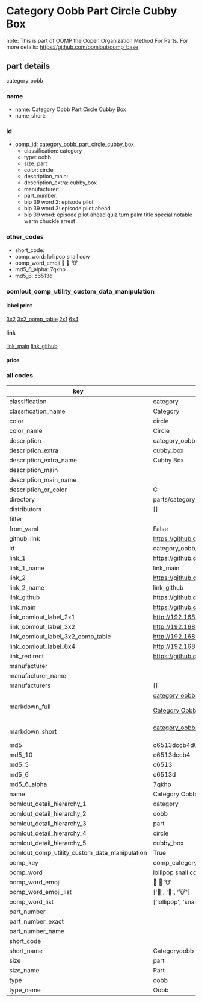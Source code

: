 # Category Oobb Part Circle Cubby Box  

note: This is part of OOMP the Oopen Organization Method For Parts. For more details: https://github.com/oomlout/oomp_base

##  part details
  



category_oobb



### name
* name: Category Oobb Part Circle Cubby Box
* name_short: 
### id
* oomp_id: category_oobb_part_circle_cubby_box
  * classification: category
  * type: oobb
  * size: part
  * color: circle
  * description_main: 
  * description_extra: cubby_box
  * manufacturer: 
  * part_number: 
  * bip 39 word 2: episode pilot
  * bip 39 word 3: episode pilot ahead
  * bip 39 word: episode pilot ahead quiz turn palm title special notable warm chuckle arrest

### other_codes
* short_code: 
* oomp_word: lollipop snail cow
* oomp_word_emoji :lollipop: :snail: :cow:
* md5_6_alpha: 7qkhp
* md5_6: c6513d






### oomlout_oomp_utility_custom_data_manipulation
#### label print
[3x2](http://192.168.1.245:1112/?label=oomp%207qkhp)
[3x2_oomp_table](http://192.168.1.108:1112/?label=oomp%207qkhp)
[2x1](http://192.168.1.242:1112/?label=oomp%207qkhp)
[6x4](http://192.168.1.55:1112/?label=oomp%207qkhp)    

#### link

[link_main](https://github.com/oomlout/oomlout_oomp_version_1_messy/tree/main/parts/category_oobb_part_circle_cubby_box) [link_github](https://github.com/oomlout/oomlout_oomp_version_1_messy/tree/main/parts/category_oobb_part_circle_cubby_box)                             

#### price







### all codes 
| key | value |  
| --- | --- |  
| classification | category |  
| classification_name | Category |  
| color | circle |  
| color_name | Circle |  
| description | category_oobb |  
| description_extra | cubby_box |  
| description_extra_name | Cubby Box |  
| description_main |  |  
| description_main_name |  |  
| description_or_color | C  |  
| directory | parts/category_oobb_part_circle_cubby_box |  
| distributors | [] |  
| filter |  |  
| from_yaml | False |  
| github_link | https://github.com/oomlout/oomlout_oomp_part_src/tree/main/parts/category_oobb_part_circle_cubby_box |  
| id | category_oobb_part_circle_cubby_box |  
| link_1 | https://github.com/oomlout/oomlout_oomp_version_1_messy/tree/main/parts/category_oobb_part_circle_cubby_box |  
| link_1_name | link_main |  
| link_2 | https://github.com/oomlout/oomlout_oomp_version_1_messy/tree/main/parts/category_oobb_part_circle_cubby_box |  
| link_2_name | link_github |  
| link_github | https://github.com/oomlout/oomlout_oomp_version_1_messy/tree/main/parts/category_oobb_part_circle_cubby_box |  
| link_main | https://github.com/oomlout/oomlout_oomp_version_1_messy/tree/main/parts/category_oobb_part_circle_cubby_box |  
| link_oomlout_label_2x1 | http://192.168.1.242:1112/?label=oomp%207qkhp |  
| link_oomlout_label_3x2 | http://192.168.1.245:1112/?label=oomp%207qkhp |  
| link_oomlout_label_3x2_oomp_table | http://192.168.1.108:1112/?label=oomp%207qkhp |  
| link_oomlout_label_6x4 | http://192.168.1.55:1112/?label=oomp%207qkhp |  
| link_redirect | https://github.com/oomlout/oomlout_oomp_version_1_messy/tree/main/parts/category_oobb_part_circle_cubby_box |  
| manufacturer |  |  
| manufacturer_name |  |  
| manufacturers | [] |  
| markdown_full | [category_oobb_part_circle_cubby_box](none)<br>[](none)<br>[Category Oobb Part Circle Cubby Box](none)<br><br> |  
| markdown_short | [category_oobb_part_circle_cubby_box](none)<br><br> |  
| md5 | c6513dccb4d0fc5e7d756afe0a693a5f |  
| md5_10 | c6513dccb4 |  
| md5_5 | c6513 |  
| md5_6 | c6513d |  
| md5_6_alpha | 7qkhp |  
| name | Category Oobb Part Circle Cubby Box |  
| oomlout_detail_hierarchy_1 | category |  
| oomlout_detail_hierarchy_2 | oobb |  
| oomlout_detail_hierarchy_3 | part |  
| oomlout_detail_hierarchy_4 | circle |  
| oomlout_detail_hierarchy_5 | cubby_box |  
| oomlout_oomp_utility_custom_data_manipulation | True |  
| oomp_key | oomp_category_oobb_part_circle_cubby_box |  
| oomp_word | lollipop snail cow |  
| oomp_word_emoji | :lollipop: :snail: :cow: |  
| oomp_word_emoji_list | [':lollipop:', ':snail:', ':cow:'] |  
| oomp_word_list | ['lollipop', 'snail', 'cow'] |  
| part_number |  |  
| part_number_exact |  |  
| part_number_name |  |  
| short_code |  |  
| short_name | Categoryoobb |  
| size | part |  
| size_name | Part |  
| type | oobb |  
| type_name | Oobb |  
